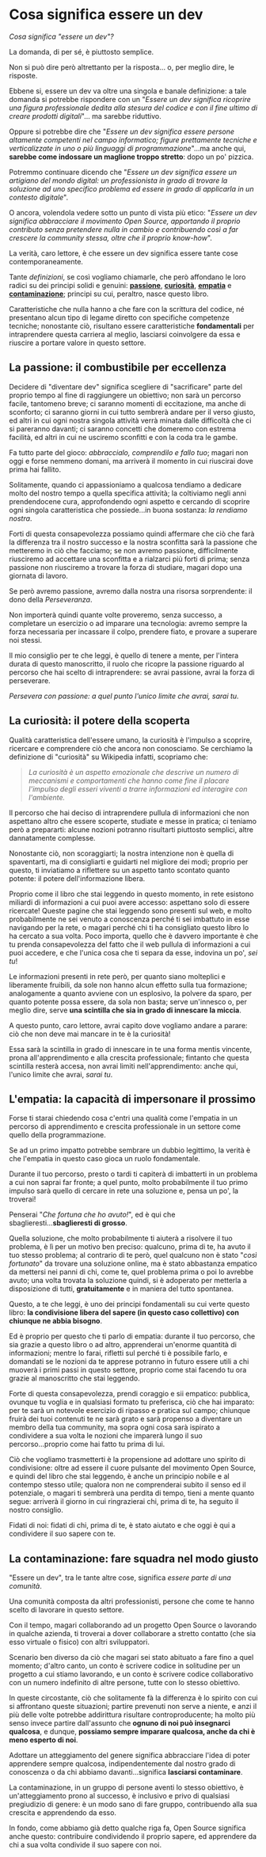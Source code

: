 # Cosa significa essere un dev

_Cosa significa "essere un dev"?_

La domanda, di per sé, è piuttosto semplice.

Non si può dire però altrettanto per la risposta... o, per meglio dire, le risposte.

Ebbene si, essere un dev va oltre una singola e banale definizione: a tale domanda si potrebbe rispondere con un "_Essere un dev significa ricoprire una figura professionale dedita alla stesura del codice e con il fine ultimo di creare prodotti digitali_"... ma sarebbe riduttivo.

Oppure si potrebbe dire che "_Essere un dev significa essere persone altamente competenti nel campo informatico; figure prettamente tecniche e verticalizzate in uno o più linguaggi di programmazione_"...ma anche qui, **sarebbe come indossare un maglione troppo stretto**: dopo un po' pizzica.

Potremmo continuare dicendo che "_Essere un dev significa essere un artigiano del mondo digital: un professionista in grado di trovare la soluzione ad uno specifico problema ed essere in grado di applicarla in un contesto digitale_".

O ancora, volendola vedere sotto un punto di vista più etico: "_Essere un dev significa abbracciare il movimento Open Source, apportando il proprio contributo senza pretendere nulla in cambio e contribuendo così a far crescere la community stessa, oltre che il proprio know-how_".

La verità, caro lettore, è che essere un dev significa essere tante cose contemporaneamente.

Tante _definizioni_, se così vogliamo chiamarle, che però affondano le loro radici su dei principi solidi e genuini: [**passione**](#la-passione-il-combustibile-per-eccellenza), [**curiosità**](#la-curiosità-il-potere-della-scoperta), [**empatia**](#lempatia-la-capacità-di-impersonare-il-prossimo) e [**contaminazione**](#la-contaminazione-fare-squadra-nel-modo-giusto); principi su cui, peraltro, nasce questo libro.

Caratteristiche che nulla hanno a che fare con la scrittura del codice, né presentano alcun tipo di legame diretto con specifiche competenze tecniche; nonostante ciò, risultano essere caratteristiche **fondamentali** per intraprendere questa carriera al meglio, lasciarsi coinvolgere da essa e riuscire a portare valore in questo settore.

## La passione: il combustibile per eccellenza

Decidere di "diventare dev" significa scegliere di "sacrificare" parte del proprio tempo al fine di raggiungere un obiettivo; non sarà un percorso facile, tantomeno breve; ci saranno momenti di eccitazione, ma anche di sconforto; ci saranno giorni in cui tutto sembrerà andare per il verso giusto, ed altri in cui ogni nostra singola attività verrà minata dalle difficoltà che ci si pareranno davanti; ci saranno concetti che domeremo con estrema facilità, ed altri in cui ne usciremo sconfitti e con la coda tra le gambe.

Fa tutto parte del gioco: _abbraccialo, comprendilo e fallo tuo_; magari non oggi e forse nemmeno domani, ma arriverà il momento in cui riuscirai dove prima hai fallito.

Solitamente, quando ci appassioniamo a qualcosa tendiamo a dedicare molto del nostro tempo a quella specifica attività; la coltiviamo negli anni prendendocene cura, approfondendo ogni aspetto e cercando di scoprire ogni singola caratteristica che possiede...in buona sostanza: _la rendiamo nostra_.

Forti di questa consapevolezza possiamo quindi affermare che ciò che farà la differenza tra il nostro successo e la nostra sconfitta sarà la passione che metteremo in ciò che facciamo; se non avremo passione, difficilmente riusciremo ad accettare una sconfitta e a rialzarci più forti di prima; senza passione non riusciremo a trovare la forza di studiare, magari dopo una giornata di lavoro.

Se però avremo passione, avremo dalla nostra una risorsa sorprendente: il dono della _Perseveranza_.

Non importerà quindi quante volte proveremo, senza successo, a completare un esercizio o ad imparare una tecnologia: avremo sempre la forza necessaria per incassare il colpo, prendere fiato, e provare a superare noi stessi.

Il mio consiglio per te che leggi, è quello di tenere a mente, per l'intera durata di questo manoscritto, il ruolo che ricopre la passione riguardo al percorso che hai scelto di intraprendere: se avrai passione, avrai la forza di perseverare.

_Persevera con passione: a quel punto l'unico limite che avrai, sarai tu._

## La curiosità: il potere della scoperta

Qualità caratteristica dell'essere umano, la curiosità è l'impulso a scoprire, ricercare e comprendere ciò che ancora non conosciamo. Se cerchiamo la definizione di "curiosità" su Wikipedia infatti, scopriamo che:

> _La curiosità è un aspetto emozionale che descrive un numero di meccanismi e comportamenti che hanno come fine il placare l'impulso degli esseri viventi a trarre informazioni ed interagire con l'ambiente._

Il percorso che hai deciso di intraprendere pullula di informazioni che non aspettano altro che essere scoperte, studiate e messe in pratica; ci teniamo però a prepararti: alcune nozioni potranno risultarti piuttosto semplici, altre dannatamente complesse.

Nonostante ciò, non scoraggiarti; la nostra intenzione non è quella di spaventarti, ma di consigliarti e guidarti nel migliore dei modi; proprio per questo, ti inviatiamo a riflettere su un aspetto tanto scontato quanto potente: il potere dell'informazione libera.

Proprio come il libro che stai leggendo in questo momento, in rete esistono miliardi di informazioni a cui puoi avere accesso: aspettano solo di essere ricercate! Queste pagine che stai leggendo sono presenti sul web, e molto probabilmente ne sei venuto a conoscenza perché ti sei imbattuto in esse navigando per la rete, o magari perché chi ti ha consigliato questo libro lo ha cercato a sua volta. Poco importa, quello che è davvero importante è che tu prenda consapevolezza del fatto che il web pullula di informazioni a cui puoi accedere, e che l'unica cosa che ti separa da esse, indovina un po', _sei tu_!

Le informazioni presenti in rete però, per quanto siano molteplici e liberamente fruibili, da sole non hanno alcun effetto sulla tua formazione; analogamente a quanto avviene con un esplosivo, la polvere da sparo, per quanto potente possa essere, da sola non basta; serve un'innesco o, per meglio dire, serve **una scintilla che sia in grado di innescare la miccia**.

A questo punto, caro lettore, avrai capito dove vogliamo andare a parare: ciò che non deve mai mancare in te è la curiosità!

Essa sarà la scintilla in grado di innescare in te una forma mentis vincente, prona all'apprendimento e alla crescita professionale; fintanto che questa scintilla resterà accesa, non avrai limiti nell'apprendimento: anche qui, l'unico limite che avrai, _sarai tu_.

## L'empatia: la capacità di impersonare il prossimo

Forse ti starai chiedendo cosa c'entri una qualità come l'empatia in un percorso di apprendimento e crescita professionale in un settore come quello della programmazione.

Se ad un primo impatto potrebbe sembrare un dubbio legittimo, la verità è che l'empatia in questo caso gioca un ruolo fondamentale.

Durante il tuo percorso, presto o tardi ti capiterà di imbatterti in un problema a cui non saprai far fronte; a quel punto, molto probabilmente il tuo primo impulso sarà quello di cercare in rete una soluzione e, pensa un po', la troverai!

Penserai "_Che fortuna che ho avuto!_", ed è qui che sbaglieresti...**sbaglieresti di grosso**.

Quella soluzione, che molto probabilmente ti aiuterà a risolvere il tuo problema, è lì per un motivo ben preciso: qualcuno, prima di te, ha avuto il tuo stesso problema; al contrario di te però, quel qualcuno non è stato "_così fortunato_" da trovare una soluzione online, ma è stato abbastanza empatico da mettersi nei panni di chi, come te, quel problema prima o poi lo avrebbe avuto; una volta trovata la soluzione quindi, si è adoperato per metterla a disposizione di tutti, **gratuitamente** e in maniera del tutto spontanea.

Questo, a te che leggi, è uno dei principi fondamentali su cui verte questo libro: **la condivisione libera del sapere (in questo caso collettivo) con chiunque ne abbia bisogno**.

Ed è proprio per questo che ti parlo di empatia: durante il tuo percorso, che sia grazie a questo libro o ad altro, apprenderai un'enorme quantità di informazioni; mentre lo farai, rifletti sul perché ti è possibile farlo, e domandati se le nozioni da te apprese potranno in futuro essere utili a chi muoverà i primi passi in questo settore, proprio come stai facendo tu ora grazie al manoscritto che stai leggendo.

Forte di questa consapevolezza, prendi coraggio e sii empatico: pubblica, ovunque tu voglia e in qualsiasi formato tu preferisca, ciò che hai imparato: per te sarà un notevole esercizio di ripasso e pratica sul campo; chiunque fruirà dei tuoi contenuti te ne sarà grato e sarà propenso a diventare un membro della tua community, ma sopra ogni cosa sarà ispirato a condividere a sua volta le nozioni che imparerà lungo il suo percorso...proprio come hai fatto tu prima di lui.

Ciò che vogliamo trasmetterti è la propensione ad adottare uno spirito di condivisione: oltre ad essere il cuore pulsante del movimento Open Source, e quindi del libro che stai leggendo, è anche un principio nobile e al contempo stesso utile; qualora non ne comprenderai subito il senso ed il potenziale, o magari ti sembrerà una perdita di tempo, tieni a mente quanto segue: arriverà il giorno in cui ringrazierai chi, prima di te, ha seguito il nostro consiglio.

Fidati di noi: fidati di chi, prima di te, è stato aiutato e che oggi è qui a condividere il suo sapere con te.

## La contaminazione: fare squadra nel modo giusto

"Essere un dev", tra le tante altre cose, significa _essere parte di una comunità_.

Una comunità composta da altri professionisti, persone che come te hanno scelto di lavorare in questo settore.

Con il tempo, magari collaborando ad un progetto Open Source o lavorando in qualche azienda, ti troverai a dover collaborare a stretto contatto (che sia esso virtuale o fisico) con altri sviluppatori.

Scenario ben diverso da ciò che magari sei stato abituato a fare fino a quel momento; d'altro canto, un conto è scrivere codice in solitudine per un progetto a cui stiamo lavorando, e un conto è scrivere codice collaborativo con un numero indefinito di altre persone, tutte con lo stesso obiettivo.

In queste circostante, ciò che solitamente fà la differenza è lo spirito con cui si affrontano queste situazioni; partire prevenuti non serve a niente, e anzi il più delle volte potrebbe addirittura risultare controproducente; ha molto più senso invece partire dall'assunto che **ognuno di noi può insegnarci qualcosa**, e dunque, **possiamo sempre imparare qualcosa, anche da chi è meno esperto di noi**.

Adottare un atteggiamento del genere significa abbracciare l'idea di poter apprendere sempre qualcosa, indipendentemente dal nostro grado di conoscenza o da chi abbiamo davanti...significa **lasciarsi contaminare**.

La contaminazione, in un gruppo di persone aventi lo stesso obiettivo, è un'atteggiamento prono al successo, è inclusivo e privo di qualsiasi pregiudizio di genere: è un modo sano di fare gruppo, contribuendo alla sua crescita e apprendendo da esso.

In fondo, come abbiamo già detto qualche riga fa, Open Source significa anche questo: contribuire condividendo il proprio sapere, ed apprendere da chi a sua volta condivide il suo sapere con noi.
